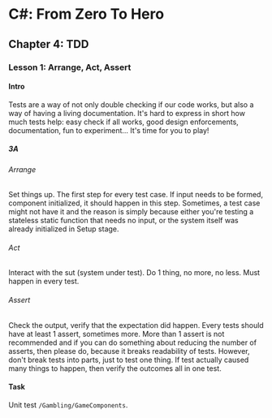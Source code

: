 # C#: From Zero To Hero

## Chapter 4: TDD

### Lesson 1: Arrange, Act, Assert

#### Intro

Tests are a way of not only double checking if our code works, but also a way of having a living documentation.
It's hard to express in short how much tests help: easy check if all works, good design enforcements, documentation, fun to experiment...
It's time for you to play!

##### 3A



###### Arrange

Set things up. The first step for every test case. If input needs to be formed, component initialized, it should happen in this step. Sometimes, a test case might not have it and the reason is simply because either you're testing a stateless static function that needs no input, or the system itself was already initialized in Setup stage.

###### Act

Interact with the sut (system under test). Do 1 thing, no more, no less. Must happen in every test.

###### Assert

Check the output, verify that the expectation did happen. Every tests should have at least 1 assert, sometimes more. More than 1 assert is not recommended and if you can do something about reducing the number of asserts, then please do, because it breaks readability of tests. However, don't break tests into parts, just to test one thing. If test actually caused many things to happen, then verify the outcomes all in one test.

#### Task

Unit test ``/Gambling/GameComponents``.
